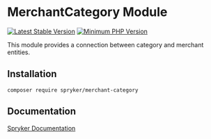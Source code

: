 # MerchantCategory Module
[![Latest Stable Version](https://poser.pugx.org/spryker/merchant-category/v/stable.svg)](https://packagist.org/packages/spryker/merchant-category)
[![Minimum PHP Version](https://img.shields.io/badge/php-%3E%3D%207.4-8892BF.svg)](https://php.net/)

This module provides a connection between category and merchant entities.
## Installation

```
composer require spryker/merchant-category
```

## Documentation

[Spryker Documentation](https://academy.spryker.com/developing_with_spryker/module_guide/modules.html)

